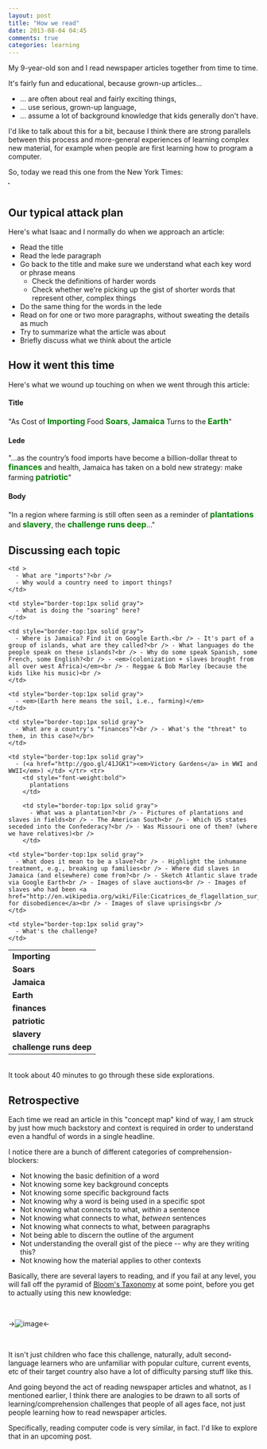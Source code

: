 ```yaml
---
layout: post
title: "How we read"
date: 2013-08-04 04:45
comments: true
categories: learning
---
```


My 9-year-old son and I read newspaper articles together from time to time.

It's fairly fun and educational, because grown-up articles...

*   ... are often about real and fairly exciting things,
*   ... use serious, grown-up language,
*   ... assume a lot of background knowledge that kids generally don't have.

I'd like to talk about this for a bit, because I think there are strong parallels between this process and more-general experiences of learning complex new material, for example when people are first learning how to program a computer.

  
So, today we read this one from the New York Times:  

<div style="float:left;border:1px solid black">
  <a href="http://goo.gl/K1tA92"><img src="http://i.imgur.com/X3YN3uy.png?1" alt="" /></a>
</div>

<br style="clear:left" />  
  
## Our typical attack plan

Here's what Isaac and I normally do when we approach an article:

*   Read the title
*   Read the lede paragraph
*   Go back to the title and make sure we understand what each key word or phrase means 
    *   Check the definitions of harder words
    *   Check whether we're picking up the gist of shorter words that represent other, complex things
*   Do the same thing for the words in the lede
*   Read on for one or two more paragraphs, without sweating the details as much
*   Try to summarize what the article was about
*   Briefly discuss what we think about the article

  


## How it went this time

Here's what we wound up touching on when we went through this article:

#### Title

"As Cost of <span style="font-size:16px;font-weight:bold;color:green">Importing</span> Food <span style="font-size:16px;font-weight:bold;color:green">Soars</span>, <span style="font-size:16px;font-weight:bold;color:green">Jamaica</span> Turns to the <span style="font-size:16px;font-weight:bold;color:green">Earth</span>"

#### Lede
"…as the country’s food imports have become a billion-dollar threat to <span style="font-size:16px;font-weight:bold;color:green">finances</span> and health, Jamaica has taken on a bold new strategy: make farming <span style="font-size:16px;font-weight:bold;color:green">patriotic</span>"

#### Body

"In a region where farming is still often seen as a reminder of <span style="font-size:16px;font-weight:bold;color:green">plantations</span> and <span style="font-size:16px;font-weight:bold;color:green">slavery</span>, the <span style="font-size:16px;font-weight:bold;color:green">challenge runs deep</span>…"

  


## Discussing each topic

<table>
  <tr>
    <td style="font-weight:bold">
      Importing
    </td>
    
    <td >
      - What are "imports"?<br />
      - Why would a country need to import things?
    </td>
  </tr>
  
  <tr >
    <td style="font-weight:bold">
      Soars
    </td>
    
    <td style="border-top:1px solid gray">
      - What is doing the "soaring" here?
    </td>
  </tr>
  
  <tr>
    <td style="font-weight:bold">
      Jamaica
    </td>
    
    <td style="border-top:1px solid gray">
      - Where is Jamaica? Find it on Google Earth.<br /> - It's part of a group of islands, what are they called?<br /> - What languages do the people speak on these islands?<br /> - Why do some speak Spanish, some French, some English?<br /> - <em>(colonization + slaves brought from all over west Africa)</em><br /> - Reggae & Bob Marley (because the kids like his music)<br />
    </td>
  </tr>
  
  <tr>
    <td style="font-weight:bold">
      Earth
    </td>
    
    <td style="border-top:1px solid gray">
      - <em>(Earth here means the soil, i.e., farming)</em>
    </td>
  </tr>
  
  <tr>
    <td style="font-weight:bold">
      finances
    </td>
    
    <td style="border-top:1px solid gray">
      - What are a country's "finances"?<br /> - What's the "threat" to them, in this case?</br>
    </td>
  </tr>
  
  <tr>
    <td style="font-weight:bold">
      patriotic
    </td>
    
    <td style="border-top:1px solid gray">
      - (<a href="http://goo.gl/41JGK1"><em>Victory Gardens</a> in WWI and WWII</em>) </td> </tr> <tr>
        <td style="font-weight:bold">
          plantations
        </td>
        
        <td style="border-top:1px solid gray">
          - What was a plantation?<br /> - Pictures of plantations and slaves in fields<br /> - The American South<br /> - Which US states seceded into the Confederacy?<br /> - Was Missouri one of them? (where we have relatives)<br />
        </td>
  </tr>
  
  <tr>
    <td style="font-weight:bold">
      slavery
    </td>
    
    <td style="border-top:1px solid gray">
      - What does it mean to be a slave?<br /> - Highlight the inhumane treatment, e.g., breaking up families<br /> - Where did slaves in Jamaica (and elsewhere) come from?<br /> - Sketch Atlantic slave trade via Google Earth<br /> - Images of slave auctions<br /> - Images of slaves who had been <a href="http://en.wikipedia.org/wiki/File:Cicatrices_de_flagellation_sur_un_esclave.jpg">tortured for disobedience</a><br /> - Images of slave uprisings<br />
    </td>
  </tr>
  
  <tr>
    <td style="font-weight:bold">
      challenge runs deep
    </td>
    
    <td style="border-top:1px solid gray">
      - What's the challenge?
    </td>
  </tr>
</table> 

<br>
It took about 40 minutes to go through these side explorations.

## Retrospective
      
Each time we read an article in this "concept map" kind of way, I am struck by just how much backstory and context is required in order to understand even a handful of words in a single headline.
      
I notice there are a bunch of different categories of comprehension-blockers:
      
* Not knowing the basic definition of a word
* Not knowing some key background concepts
* Not knowing some specific background facts
* Not knowing why a word is being used in a specific spot
* Not knowing what connects to what, <em>within</em> a sentence
* Not knowing what connects to what, <em>between</em> sentences
* Not knowing what connects to what, between paragraphs
* Not being able to discern the outline of the argument
* Not understanding the overall gist of the piece -- why are they writing this?
* Not knowing how the material applies to other contexts
      
Basically, there are several layers to reading, and if you fail at any level, you will fall off the pyramid of <a href="http://en.wikipedia.org/wiki/Bloom's_Taxonomy#Cognitive">Bloom's Taxonomy</a> at some point, before you get to actually using this new knowledge:

<br>

->![image](http://i.imgur.com/JR7CuhB.jpg)<-

<br>
      
It isn't just children who face this challenge, naturally, adult second-language learners who are unfamiliar with popular culture, current events, etc of their target country also have a lot of difficulty parsing stuff like this.
      
And going beyond the act of reading newspaper articles and whatnot, as I mentioned earlier, I think there are analogies to be drawn to all sorts of learning/comprehension challenges that people of all ages face, not just people learning how to read newspaper articles.
      
Specifically, reading computer code is very similar, in fact. I'd like to explore that in an upcoming post.
